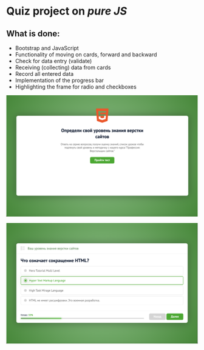 # Quiz project on _pure JS_

## What is done:


* Bootstrap and JavaScript
* Functionality of moving on cards, forward and backward
* Check for data entry (validate)
* Receiving (collecting) data from cards
* Record all entered data
* Implementation of the progress bar
* Highlighting the frame for radio and checkboxes

![Screenshot](Screenshot1.png)

![Screenshot](Screenshot2.png)
